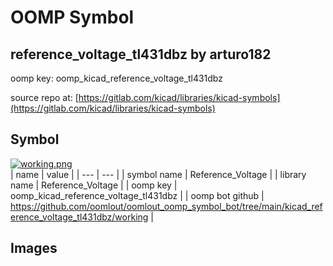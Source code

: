 # OOMP Symbol  
## reference_voltage_tl431dbz  by arturo182  
  
oomp key: oomp_kicad_reference_voltage_tl431dbz  
  
source repo at: [https://gitlab.com/kicad/libraries/kicad-symbols](https://gitlab.com/kicad/libraries/kicad-symbols)  
## Symbol  
  
[![working.png](working_600.png)](working.png)  
| name | value | 
| --- | --- | 
| symbol name | Reference_Voltage | 
| library name | Reference_Voltage | 
| oomp key | oomp_kicad_reference_voltage_tl431dbz | 
| oomp bot github | https://github.com/oomlout/oomlout_oomp_symbol_bot/tree/main/kicad_reference_voltage_tl431dbz/working | 
## Images  

